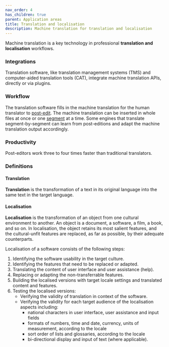 ```yaml
---
nav_order: 4
has_children: true
parent: Application areas
title: Translation and localisation
description: Machine translation for translation and localisation
---
```


Machine translation is a key technology in professional **translation and localisation** workflows.
 
### Integrations
<!-- Link to the chapter on TMS and CAT when it's ready -->
Translation software, like translation management systems (TMS) and computer-aided translation tools (CAT), integrate machine translation APIs, directly or via plugins.

### Workflow

The translation software fills in the machine translation for the human translator to [post-edit](../workflows/post-editing.md).
The machine translation can be inserted in whole files at once or one [segment](../concepts/segment.md) at a time.
Some engines that translate segment-by-segment can learn from post-editions and adapt the machine translation output accordingly.

### Productivity
<!-- Not always true!!! Link to the chapter on post-editing productivity when it's ready -->
Post-editors work three to four times faster than traditional translators.

### Definitions

#### Translation
**Translation** is the transformation of a text in its original language into the same text in the target language.

#### Localisation
**Localisation** is the transformation of an object from one cultural environment to another.
An object is a document, a software, a film, a book, and so on.
In localisation, the object retains its most salient features, and the cultural-unfit features are replaced, as far as possible, by their adequate counterparts.

Localisation of a software consists of the following steps:
1. Identifying the software usability in the target culture. 
2. Identifying the features that need to be replaced or adapted.
3. Translating the content of user interface and user assistance (help).
4. Replacing or adapting the non-transferrable features.
5. Building the localised versions with target locale settings and translated content and features.
6. Testing the localised versions: 
   - Verifying the validity of translation in context of the software.
   - Verifying the validity for each target audience of the localisation aspects including:
     - national characters in user interface, user assistance and input fields
     - formats of numbers, time and date, currency, units of measurement, according to the locale
     - sort order of lists and glossaries, according to the locale
     - bi-directional display and input of text (where applicable).
